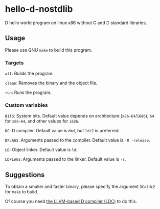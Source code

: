 # hello-d-nostdlib
D hello world program on linux x86 without C and D standard libraries.

## Usage
Please use GNU ``make`` to build this program.

### Targets

``all``: Builds the program.

``clean``: Removes the binary and the object file.

``run``: Runs the program.

### Custom variables

``BITS``: System bits. Default value depends on architecture (``x86-64``/``i686``), ``64`` for ``x86-64``, and other values for ``i686``.

``DC``: D compiler. Default value is ``dmd``, but ``ldc2`` is preferred.

``DFLAGS``: Arguments passed to the compiler. Default value is ``-O -release``.

``LD``: Object linker. Default value is ``ld``.

``LDFLAGS``: Arguments passed to the linker. Default value is ``-s``.

## Suggestions
To obtain a smaller and faster binary, please specify the argument ``DC=ldc2`` for ``make`` to build.

Of course you need <a href="https://github.com/ldc-developers/ldc">the LLVM-based D compiler (LDC)</a> to do this.
